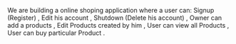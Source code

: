 
We are building a online shoping application where a user can:
    Signup (Register) ,
    Edit his account ,
    Shutdown (Delete his account) ,
    Owner can add a products ,
    Edit Products created by him ,
    User can view all Products ,
    User can buy particular Product .

    
